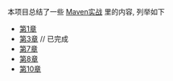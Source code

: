 本项目总结了一些 [Maven实战](https://book.douban.com/subject/5345682/) 里的内容, 列举如下
* [第1章](./chapter1.md)
* [第3章](./chapter3.md) // 已完成
* [第7章](./chapter7.md)
* [第8章](./chapter8.md)
* [第10章](chapter10/chapter10.md)
